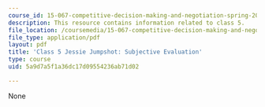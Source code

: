 ```yaml
---
course_id: 15-067-competitive-decision-making-and-negotiation-spring-2011
description: This resource contains information related to class 5.
file_location: /coursemedia/15-067-competitive-decision-making-and-negotiation-spring-2011/5a9d7a5f1a36dc17d09554236ab71d02_MIT15_067S11_Cl5_Je_Jum_SE.pdf
file_type: application/pdf
layout: pdf
title: 'Class 5 Jessie Jumpshot: Subjective Evaluation'
type: course
uid: 5a9d7a5f1a36dc17d09554236ab71d02

---
```

None